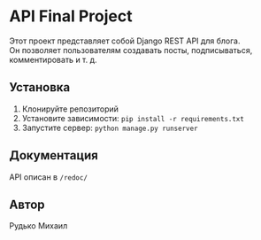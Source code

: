 # API Final Project

Этот проект представляет собой Django REST API для блога.  
Он позволяет пользователям создавать посты, подписываться, комментировать и т. д.

## Установка

1. Клонируйте репозиторий  
2. Установите зависимости: `pip install -r requirements.txt`  
3. Запустите сервер: `python manage.py runserver`

## Документация

API описан в `/redoc/`

## Автор

Рудько Михаил
